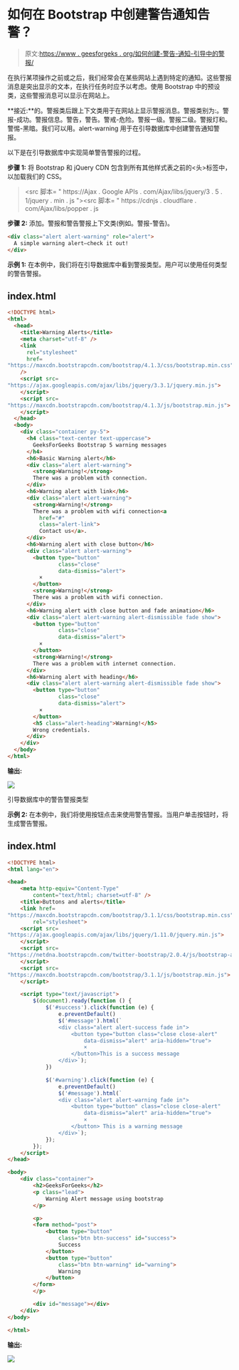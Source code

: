 # 如何在 Bootstrap 中创建警告通知告警？

> 原文:[https://www . geesforgeks . org/如何创建-警告-通知-引导中的警报/](https://www.geeksforgeeks.org/how-to-create-warning-notification-alerts-in-bootstrap/)

在执行某项操作之前或之后，我们经常会在某些网站上遇到特定的通知。这些警报消息是突出显示的文本，在执行任务时应予以考虑。使用 Bootstrap 中的预设类，这些警报消息可以显示在网站上。

**接近:**的。警报类后跟上下文类用于在网站上显示警报消息。警报类别为:。警报-成功。警报信息。警告，警告。警戒-危险。警报一级。警报二级。警报灯和。警惕-黑暗。我们可以用。alert-warning 用于在引导数据库中创建警告通知警报。

以下是在引导数据库中实现简单警告警报的过程。

**步骤 1:** 将 Bootstrap 和 jQuery CDN 包含到所有其他样式表之前的<头>标签中，以加载我们的 CSS。

> <src 脚本= " https://Ajax . Google APIs . com/Ajax/libs/jquery/3 . 5 . 1/jquery . min . js "></script><src 脚本= " https://cdnjs . cloudflare . com/Ajax/libs/popper . js

**步骤 2:** 添加。警报和警告警报上下文类(例如。警报-警告)。

```html
<div class="alert alert-warning" role="alert">
  A simple warning alert—check it out!
</div>
```

**示例 1:** 在本例中，我们将在引导数据库中看到警报类型。用户可以使用任何类型的警告警报。

## index.html

```html
<!DOCTYPE html>
<html>
  <head>
    <title>Warning Alerts</title>
    <meta charset="utf-8" />
    <link
      rel="stylesheet"
      href=
"https://maxcdn.bootstrapcdn.com/bootstrap/4.1.3/css/bootstrap.min.css"
    />
    <script src=
"https://ajax.googleapis.com/ajax/libs/jquery/3.3.1/jquery.min.js">
    </script>
    <script src=
"https://maxcdn.bootstrapcdn.com/bootstrap/4.1.3/js/bootstrap.min.js">
    </script>
  </head>
  <body>
    <div class="container py-5">
      <h4 class="text-center text-uppercase">
        GeeksForGeeks Bootstrap 5 warning messages
      </h4>
      <h6>Basic Warning alert</h6>
      <div class="alert alert-warning">
        <strong>Warning!</strong>
        There was a problem with connection.
      </div>
      <h6>Warning alert with link</h6>
      <div class="alert alert-warning">
        <strong>Warning!</strong> 
        There was a problem with wifi connection<a
          href="#"
          class="alert-link">
          Contact us</a>.
      </div>
      <h6>Warning alert with close button</h6>
      <div class="alert alert-warning">
        <button type="button" 
                class="close" 
                data-dismiss="alert">
          ×
        </button>
        <strong>Warning!</strong>
        There was a problem with wifi connection.
      </div>
      <h6>Warning alert with close button and fade animation</h6>
      <div class="alert alert-warning alert-dismissible fade show">
        <button type="button" 
                class="close" 
                data-dismiss="alert">
          ×
        </button>
        <strong>Warning!</strong> 
        There was a problem with internet connection.
      </div>
      <h6>Warning alert with heading</h6>
      <div class="alert alert-warning alert-dismissible fade show">
        <button type="button" 
                class="close"
                data-dismiss="alert">
          ×
        </button>
        <h5 class="alert-heading">Warning!</h5>
        Wrong credentials.
      </div>
    </div>
  </body>
</html>
```

**输出:**

![](img/753f493be158bc3106ce62525bc0b68f.png)

引导数据库中的警告警报类型

**示例 2:** 在本例中，我们将使用按钮点击来使用警告警报。当用户单击按钮时，将生成警告警报。

## index.html

```html
<!DOCTYPE html>
<html lang="en">

<head>
    <meta http-equiv="Content-Type" 
        content="text/html; charset=utf-8" />
    <title>Buttons and alerts</title>
    <link href=
"https://maxcdn.bootstrapcdn.com/bootstrap/3.1.1/css/bootstrap.min.css"
        rel="stylesheet">
    <script src=
"https://ajax.googleapis.com/ajax/libs/jquery/1.11.0/jquery.min.js">
    </script>
    <script src=
"https://netdna.bootstrapcdn.com/twitter-bootstrap/2.0.4/js/bootstrap-alert.js">
    </script>
    <script src=
"https://maxcdn.bootstrapcdn.com/bootstrap/3.1.1/js/bootstrap.min.js">
    </script>

    <script type="text/javascript">
        $(document).ready(function () {
            $('#success').click(function (e) {
                e.preventDefault()
                $('#message').html(`
                <div class="alert alert-success fade in">
                    <button type="button class="close close-alert" 
                        data-dismiss="alert" aria-hidden="true">
                        ×
                    </button>This is a success message
                </div>`);
            })

            $('#warning').click(function (e) {
                e.preventDefault()
                $('#message').html(`
                <div class="alert alert-warning fade in">
                    <button type="button" class="close close-alert" 
                        data-dismiss="alert" aria-hidden="true">
                        ×
                    </button> This is a warning message
                </div>`);
            });
        });
    </script>
</head>

<body>
    <div class="container">
        <h2>GeeksForGeeks</h2>
        <p class="lead">
            Warning Alert message using bootstrap
        </p>

        <p>
        <form method="post">
            <button type="button" 
                class="btn btn-success" id="success">
                Success
            </button>
            <button type="button" 
                class="btn btn-warning" id="warning">
                Warning
            </button>
        </form>
        </p>

        <div id="message"></div>
    </div>
</body>

</html>
```

**输出:**

![](img/a3c6788f243d138c49c15687522da48a.png)
